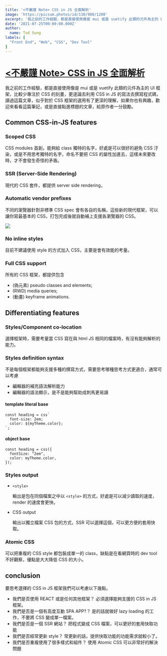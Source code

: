 ```yaml
---
title: '<不嚴謹 Note> CSS in JS 全面解析'
image: 'https://picsum.photos/id/130/900/1200'
excerpt: '我之前的工作經驗，都是直接使用像是 mui 或是 vuetify 此類的元件為主的 UI 框架，比較少專注於 CSS 的刻畫，更遑論去利用 CSS in JS 的寫法去撰寫程式碼，讀過這篇文章，似乎對於 CSS 框架的選用有了更深的理解，如果你也有興趣，歡迎來看看這篇筆記，或是直接點進標題的文章，給原作者一分鼓勵。'
date: '2021-07-25T00:00:00.000Z'
author:
  name: Tod Sung
labels: [
  "Front End", "Web", "CSS", "Dev Tool"
]
---
```


# [<不嚴謹 Note> CSS in JS 全面解析](https://css-tricks.com/a-thorough-analysis-of-css-in-js/)

我之前的工作經驗，都是直接使用像是 mui 或是 vuetify 此類的元件為主的 UI 框架，比較少專注於 CSS 的刻畫，更遑論去利用 CSS in JS 的寫法去撰寫程式碼，讀過這篇文章，似乎對於 CSS 框架的選用有了更深的理解，如果你也有興趣，歡迎來看看這篇筆記，或是直接點進標題的文章，給原作者一分鼓勵。

## Common CSS-in-JS features

### Scoped CSS

CSS modules 首創，能夠給 class 獨特的名字，好處是可以很好的避免 CSS 汙染，或是不用思考獨特的名字，命名不要把 CSS 的屬性加進去，這樣未來要改時，才不會發生奇怪的矛盾。

### SSR (Server-Side Rendering)

現代的 CSS 套件，都提供 server side rendering，

### Automatic vendor prefixes

不同的瀏覽器針對非標準 CSS spec 會有各自的名稱，這些新的現代框架，可以讓你寫最基本的 CSS，打包完成後就自動補上支援各瀏覽器的 CSS。

![](https://i.imgur.com/rz07trV.png)


### No inline styles

目前不建議使用 style 的方式加入 CSS，主要是會有效能的考量。

### Full CSS support

所有的 CSS 框架，都提供包含
*  (偽元素) pseudo classes and elements;
*  (RWD) media queries;
*  (動畫) keyframe animations.

## Differentiating features

### Styles/Component co-location

選擇框架時，需要考量當 CSS 寫在與 html JS 相同的檔案時，有沒有能夠解析的能力。

### Styles definition syntax

不是每個框架都能夠支援多種的撰寫方式，需要思考哪種思考方式更適合，通常可以考慮
* 編輯器的補充語法解析能力
* 編輯器的語法顯示，是不是能夠幫助成刺馬更易讀

#### template literal base

```javascript=
const heading = css`
  font-size: 2em;
  color: ${myTheme.color};
`;
```

#### object base

```javascript=
const heading = css({
  fontSize: "2em",
  color: myTheme.color,
});
```

### Styles output

* `<style>`
  
  輸出是包在同個檔案之中以 `<style>` 的方式，好處是可以減少讀取的速度，render 的速度會更快。
* CSS output
  
  輸出以獨立檔案 CSS 包的方式，SSR 可以選擇這個，可以更方便的套用快取。

### Atomic CSS

可以把重複的 CSS style 都包裝成單一的 class，缺點是在看網頁時的 dev tool 不好觀察，優點是大大降低 CSS 的大小。

## conclusion

要思考選擇的 CSS in JS 框架我們可以考慮以下幾點。

* 我們是否使用 REACT 或是任何其他框架？ 必須選擇能夠支援的 CSS in JS 框架。
* 我們是否是一個有高度互動 SPA APP?？ 是的話就做好 lazy loading 的工作，不要將 CSS 變成單一檔案。
* 我們是否是一個 SSR 網站？ 把程式變成 CSS 檔案，可以更好的套用快取功能
* 我們是否經常更新 style？ 常更新的話，提供快取功能的功能需求就較小了。
* 我們是否重複使用了很多樣式和組件？ 使用 Atomic CSS 可以非常好的解決問題